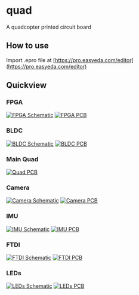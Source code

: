 # quad
A quadcopter printed circuit board  

## How to use
Import .epro file at [https://pro.easyeda.com/editor](https://pro.easyeda.com/editor)

## Quickview

### FPGA
[![FPGA Schematic](img/2025_08_20_fpga_sch.png)](img/2025_08_20_fpga_sch.png)
[![FPGA PCB](img/2025_08_20_fpga_pcb.png)](img/2025_08_20_fpga_pcb.png)

### BLDC
[![BLDC Schematic](img/2025_07_18_bldc_sch.png)](img/2025_07_18_bldc_sch.png)
[![BLDC PCB](img/2025_07_18_bldc_pcb.png)](img/2025_07_18_bldc_pcb.png)

### Main Quad
<!-- [![Quad Schematic](img/2025_06_05_quad_sch.png)](img/2025_06_05_quad_sch.png) -->
[![Quad PCB](img/2025_06_05_quad_pcb.png)](img/2025_06_05_quad_pcb.png)

### Camera
[![Camera Schematic](img/2025_06_24_cam_sch.png)](img/2025_06_24_cam_sch.png)
[![Camera PCB](img/2025_06_24_cam_pcb.png)](img/2025_06_24_cam_pcb.png)

### IMU
[![IMU Schematic](img/2025_07_18_imu_sch.png)](img/2025_07_18_imu_sch.png)
[![IMU PCB](img/2025_07_18_imu_pcb.png)](img/2025_07_18_imu_pcb.png)

### FTDI
[![FTDI Schematic](img/2025_07_18_ftdi_sch.png)](img/2025_07_18_ftdi_sch.png)
[![FTDI PCB](img/2025_07_18_ftdi_pcb.png)](img/2025_07_18_ftdi_pcb.png)

### LEDs
[![LEDs Schematic](img/2025_08_24_leds_sch.png)](img/2025_08_24_leds_sch.png)
[![LEDs PCB](img/2025_08_24_leds.png)](img/2025_08_24_leds_pcb.png)

